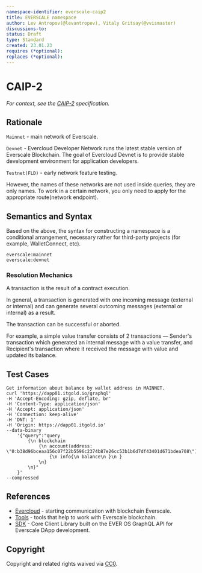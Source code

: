```yaml
---
namespace-identifier: everscale-caip2
title: EVERSCALE namespace
author: Lev Antropov(@levantropov), Vitaly Gritsay(@vvismaster)
discussions-to:
status: Draft
type: Standard
created: 23.01.23
requires (*optional):
replaces (*optional):
---
```


# CAIP-2

*For context, see the [CAIP-2](https://github.com/ChainAgnostic/CAIPs/blob/master/CAIPs/caip-X.md) specification.*

## Rationale
`Mainnet` - main network of Everscale.

`Devnet` - Evercloud Developer Network runs
the latest stable version of Everscale Blockchain.
The goal of Evercloud Devnet is to provide
stable development environment for application developers.

`Testnet(FLD)` - early network feature testing.

However, the names of these networks
are not used inside queries, they are only names.
To work in a certain network, you only need
to apply for the appropriate route(network endpoint).

## Semantics and Syntax
Based on the above, the syntax for constructing
a namespace is a conditional arrangement,
necessary rather for third-party projects
(for example, WalletConnect, etc).
```
everscale:mainnet
everscale:devnet
```

### Resolution Mechanics
A transaction is the result of a contract execution.

In general, a transaction is generated with one incoming message (external or internal) and can generate several outcoming messages (external or internal) as a result.

The transaction can be successful or aborted.

For example, a simple value transfer consists of 2 transactions
— Sender's transaction which generated
an internal message with a value transfer,
and Recipient's transaction where it received
the message with value and updated its balance.

## Test Cases
```
Get information about balance by wallet address in MAINNET.
curl 'https://dapp01.itgold.io/graphql'
-H 'Accept-Encoding: gzip, deflate, br'
-H 'Content-Type: application/json'
-H 'Accept: application/json'
-H 'Connection: keep-alive'
-H 'DNT: 1'
-H 'Origin: https://dapp01.itgold.io'
--data-binary
    '{"query":"query
        {\n blockchain
            {\n account(address: \"0:b38d96bceaa156c07f22b5596c2374b87e26cc53b1b6d7df43401d671bdea708\")
                {\n info{\n balance\n }\n }
            \n}
        \n}"
    }'
--compressed
```
## References
* [Evercloud](https://docs.evercloud.dev/products/evercloud/get-started) -
starting communication with blockchain Everscale.
* [Tools](https://docs.everscale.network/develop/tools/overview) -
tools that help to work with Everscale blockchain.
* [SDK](https://docs.everos.dev/ever-sdk/) - Core Client Library built on the EVER OS GraphQL API for Everscale DApp development.
## Copyright
Copyright and related rights waived via [CC0](https://creativecommons.org/publicdomain/zero/1.0/).
